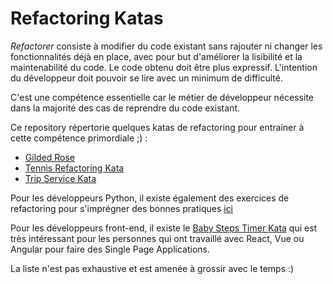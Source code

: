 # Refactoring Katas

*Refactorer* consiste à modifier du code existant sans rajouter ni changer les fonctionnalités déjà en place, avec pour but d'améliorer la lisibilité et la maintenabilité du code. Le code obtenu doit être plus expressif. L'intention du développeur doit pouvoir se lire avec un minimum de difficulté.

C'est une compétence essentielle car le métier de développeur nécessite dans la majorité des cas de reprendre du code existant.

Ce repository répertorie quelques katas de refactoring pour entrainer à cette compétence primordiale ;) :
- [Gilded Rose](https://kata-log.rocks/gilded-rose-kata)
- [Tennis Refactoring Kata](https://github.com/emilybache/Tennis-Refactoring-Kata)
- [Trip Service Kata](https://github.com/sandromancuso/trip-service-kata)

Pour les développeurs Python, il existe également des exercices de refactoring pour s'imprégner des bonnes pratiques [ici](https://github.com/dmerejkowsky/python-refactoring-exercices)

Pour les développeurs front-end, il existe le [Baby Steps Timer Kata](https://github.com/dtanzer/babystepstimer) qui est très intéressant pour les personnes qui ont travaillé avec React, Vue ou Angular pour faire des Single Page Applications.

La liste n'est pas exhaustive et est amenée à grossir avec le temps :)
